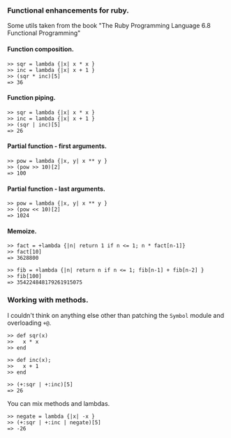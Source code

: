 ### Functional enhancements for ruby.

Some utils taken from the book "The Ruby Programming Language 6.8 Functional Programming"


#### Function composition.
    >> sqr = lambda {|x| x * x }
    >> inc = lambda {|x| x + 1 }
    >> (sqr * inc)[5]
    => 36

#### Function piping.
    >> sqr = lambda {|x| x * x }
    >> inc = lambda {|x| x + 1 }
    >> (sqr | inc)[5]
    => 26

#### Partial function - first arguments.
    >> pow = lambda {|x, y| x ** y }
    >> (pow >> 10)[2]
    => 100

#### Partial function - last arguments.
    >> pow = lambda {|x, y| x ** y }
    >> (pow << 10)[2]
    => 1024

#### Memoize.
    >> fact = +lambda {|n| return 1 if n <= 1; n * fact[n-1]}
    >> fact[10]
    => 3628800

    >> fib = +lambda {|n| return n if n <= 1; fib[n-1] + fib[n-2] }
    >> fib[100]
    => 354224848179261915075 

### Working with methods.

I couldn't think on anything else other than patching the `Symbol` module and overloading `+@`.

    >> def sqr(x)
    >>   x * x
    >> end

    >> def inc(x);
    >>   x + 1
    >> end

    >> (+:sqr | +:inc)[5]
    => 26

You can mix methods and lambdas.

    >> negate = lambda {|x| -x }
    >> (+:sqr | +:inc | negate)[5]
    => -26

